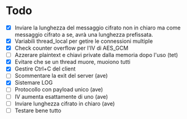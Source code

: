 # Todo

- [x] Inviare la lunghezza del messaggio cifrato non in chiaro ma come messaggio cifrato a se, avrà una lunghezza prefissata.
- [x] Variabili thread_local per getire le connessioni multiple
- [x] Check counter overflow per l'IV di AES_GCM
- [ ] Azzerare plaintext e chiavi private dalla memoria dopo l'uso (tet)
- [x] Evitare che se un thread muore, muoiono tutti
- [x] Gestire Ctrl+C del client
- [ ] Scommentare la exit del server (ave)
- [x] Sistemare LOG
- [ ] Protocollo con payload unico (ave)
- [ ] IV aumenta esattamente di uno (ave)
- [ ] Inviare lunghezza cifrato in chiaro (ave)
- [ ] Testare bene tutto
